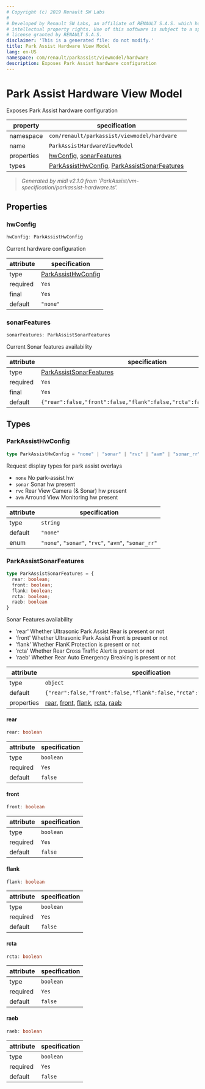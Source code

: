 ```yaml
---
# Copyright (c) 2019 Renault SW Labs
#
# Developed by Renault SW Labs, an affiliate of RENAULT S.A.S. which holds all
# intellectual property rights. Use of this software is subject to a specific
# license granted by RENAULT S.A.S.
disclaimer: 'This is a generated file: do not modify.'
title: Park Assist Hardware View Model
lang: en-US
namespace: com/renault/parkassist/viewmodel/hardware
description: Exposes Park Assist hardware configuration
---
```


# Park Assist Hardware View Model

Exposes Park Assist hardware configuration

|property  |specification                                                                                           |
|----------|--------------------------------------------------------------------------------------------------------|
|namespace |`com/renault/parkassist/viewmodel/hardware`                                                             |
|name      |`ParkAssistHardwareViewModel`                                                                           |
|properties|[hwConfig](#prop_hwConfig), [sonarFeatures](#prop_sonarFeatures)                                        |
|types     |[ParkAssistHwConfig](#type_ParkAssistHwConfig), [ParkAssistSonarFeatures](#type_ParkAssistSonarFeatures)|

> *Generated by midl v2.1.0 from 'ParkAssist/vm-specification/parkassist-hardware.ts'.*

<a id="title_Properties"></a>

## Properties

<a id="prop_hwConfig"></a>

### hwConfig

```ts
hwConfig: ParkAssistHwConfig
```

Current hardware configuration

|attribute|specification                                 |
|---------|----------------------------------------------|
|type     |[ParkAssistHwConfig](#type_ParkAssistHwConfig)|
|required |`Yes`                                         |
|final    |`Yes`                                         |
|default  |`"none"`                                      |

<a id="prop_sonarFeatures"></a>

### sonarFeatures

```ts
sonarFeatures: ParkAssistSonarFeatures
```

Current Sonar features availability

|attribute|specification                                                         |
|---------|----------------------------------------------------------------------|
|type     |[ParkAssistSonarFeatures](#type_ParkAssistSonarFeatures)              |
|required |`Yes`                                                                 |
|final    |`Yes`                                                                 |
|default  |`{"rear":false,"front":false,"flank":false,"rcta":false,"raeb":false}`|

<a id="title_Types"></a>

## Types

<a id="type_ParkAssistHwConfig"></a>

### ParkAssistHwConfig

```ts
type ParkAssistHwConfig = "none" | "sonar" | "rvc" | "avm" | "sonar_rr"
```

Request display types for park assist overlays
- `none` No park-assist hw
- `sonar` Sonar hw present
- `rvc` Rear View Camera (& Sonar) hw present
- `avm` Arround View Monitoring hw present

|attribute|specification                                      |
|---------|---------------------------------------------------|
|type     |`string`                                           |
|default  |`"none"`                                           |
|enum     |`"none"`, `"sonar"`, `"rvc"`, `"avm"`, `"sonar_rr"`|

<a id="type_ParkAssistSonarFeatures"></a>

### ParkAssistSonarFeatures

```ts
type ParkAssistSonarFeatures = {
  rear: boolean;
  front: boolean;
  flank: boolean;
  rcta: boolean;
  raeb: boolean
}
```

Sonar Features availability
- 'rear' Whether Ultrasonic Park Assist Rear is present or not
- 'front' Whether Ultrasonic Park Assist Front is present or not
- 'flank' Whether FlanK Protection is present or not
- 'rcta' Whether Rear Cross Traffic Alert is present or not
- 'raeb' Whether Rear Auto Emergency Breaking is present or not

|attribute |specification                                                                                                                                                                                                                 |
|----------|------------------------------------------------------------------------------------------------------------------------------------------------------------------------------------------------------------------------------|
|type      |`object`                                                                                                                                                                                                                      |
|default   |`{"rear":false,"front":false,"flank":false,"rcta":false,"raeb":false}`                                                                                                                                                        |
|properties|[rear](#prop_ParkAssistSonarFeatures_rear), [front](#prop_ParkAssistSonarFeatures_front), [flank](#prop_ParkAssistSonarFeatures_flank), [rcta](#prop_ParkAssistSonarFeatures_rcta), [raeb](#prop_ParkAssistSonarFeatures_raeb)|

<a id="prop_ParkAssistSonarFeatures_rear"></a>

#### rear

```ts
rear: boolean
```

|attribute|specification|
|---------|-------------|
|type     |`boolean`    |
|required |`Yes`        |
|default  |`false`      |

<a id="prop_ParkAssistSonarFeatures_front"></a>

#### front

```ts
front: boolean
```

|attribute|specification|
|---------|-------------|
|type     |`boolean`    |
|required |`Yes`        |
|default  |`false`      |

<a id="prop_ParkAssistSonarFeatures_flank"></a>

#### flank

```ts
flank: boolean
```

|attribute|specification|
|---------|-------------|
|type     |`boolean`    |
|required |`Yes`        |
|default  |`false`      |

<a id="prop_ParkAssistSonarFeatures_rcta"></a>

#### rcta

```ts
rcta: boolean
```

|attribute|specification|
|---------|-------------|
|type     |`boolean`    |
|required |`Yes`        |
|default  |`false`      |

<a id="prop_ParkAssistSonarFeatures_raeb"></a>

#### raeb

```ts
raeb: boolean
```

|attribute|specification|
|---------|-------------|
|type     |`boolean`    |
|required |`Yes`        |
|default  |`false`      |

